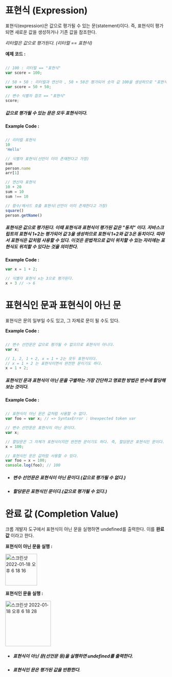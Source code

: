 # 표현식 (Expression) #

표현식(expression)은 값으로 평가될 수 있는 문(statement)이다. 즉, 표현식이 평가되면 새로운 값을 생성하거나 기존 값을 참조한다.

_리터럴은 값으로 평가된다. (리터럴 == 표현식)_

**예제 코드 :**

```javascript

// 100 : 리터럴 == "표현식"
var score = 100;

// 50 + 50 : 리터럴과 연산자 , 50 + 50은 평가되어 숫자 값 100을 생성하므로 "표현식"
var score = 50 + 50;

// 변수 식별자 참조 == "표현식"
score;
```
##### _값으로 평가될 수 있는 문은 모두 표현식이다._

**Example Code :**

```javascript

// 리터럴 표현식
10
'Hello'

// 식별자 표현식(선언이 이미 존재한다고 가정)
sum
person.name
arr[1]

// 연산자 표현식
10 + 20
sum = 10
sum !== 10

// 함수/메서드 호출 표현식(선언이 이미 존재한다고 가정)
square()
person.getName()

```

##### _표현식은 값으로 평가된다. 이때 표현식과 표현식이 평가된 값은 "동치" 이다. 자바스크립트의 표현식 1+2는 평가되어 값 3을 생성하므로 표현식 1+2와 값 3은 동치이다. 따라서 표현식은 값처럼 사용할 수 있다. 이것은 문법적으로 값이 위치할 수 있는 자리에는 표현식도 위치할 수 있다는 것을 의미한다._


**Example Code :**
```javascript
var x = 1 + 2;

// 식별자 표현식 x는 3으로 평가된다.
x + 3 // -> 6
```  
#

# 표현식인 문과 표현식이 아닌 문 #

표현식은 문의 일부일 수도 있고, 그 자체로 문이 될 수도 있다.

**Example Code :**
```javascript

// 변수 선언문은 값으로 평가될 수 없으므로 표현식이 아니다.
var x;

// 1, 2, 1 + 2, x = 1 + 2는 모두 표현식이다.
// x = 1 + 2 는 표현식이면서 완전한 문이기도 하다.
x = 1 + 2;

```

##### _표현식인 문과 표현식이 아닌 문을 구별하는 가장 간단하고 명료한 방법은 변수에 할당해 보는 것이다._

**Example Code :**
```javascript

// 표현식이 아닌 문은 값처럼 사용할 수 없다.
var foo = var x; // => SyntaxError : Unexpected token var

// 변수 선언문은 표현식이 아닌 문이다.
var x;

// 할당문은 그 자체가 표현식이지만 완전한 문이기도 하다. 즉, 할당문은 표현식인 문이다.
x = 100;

// 표현식인 문은 값처럼 사용할 수 있다.
var foo = x = 100;
console.log(foo); // 100

```
 + ##### _변수 선언문은 표현식이 아닌 문이다.(값으로 평가될 수 없다.)_
 + ##### _할당문은 표현식인 문이다.(값으로 평가될 수 있다.)_

#

# 완료 값 (Completion Value) #

크롬 개발자 도구에서 표현식이 아닌 문을 실행하면 undefined를 출력한다. 이를 **완료 값** 이라고 한다.

**표현식이 아닌 문을 실행 :**

<img width="99" alt="스크린샷 2022-01-18 오후 6 18 16" src="https://user-images.githubusercontent.com/89209626/149907421-9785f7ae-71ec-4b5f-addb-be393a3b5f24.png">

**표현식인 문을 실행 :**

<img width="142" alt="스크린샷 2022-01-18 오후 6 18 28" src="https://user-images.githubusercontent.com/89209626/149907449-3afc087b-1a03-4037-9a83-40f1e7c48406.png">

 + ##### _표현식이 아닌 문(선언문 등)을 실행하면 undefined를 출력한다._
 + ##### _표현식인 문은 평가된 값을 반환한다._